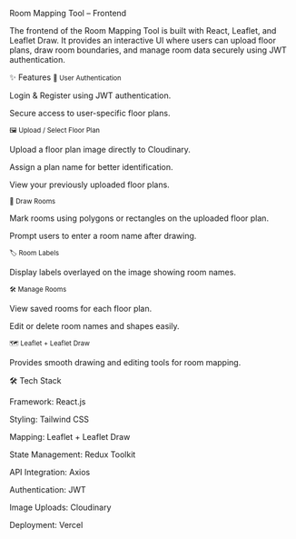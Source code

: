 Room Mapping Tool – Frontend

The frontend of the Room Mapping Tool is built with React, Leaflet, and Leaflet Draw.
It provides an interactive UI where users can upload floor plans, draw room boundaries, and manage room data securely using JWT authentication.

✨ Features
<small>🔐 User Authentication</small>

Login & Register using JWT authentication.

Secure access to user-specific floor plans.

<small>🖼️ Upload / Select Floor Plan</small>

Upload a floor plan image directly to Cloudinary.

Assign a plan name for better identification.

View your previously uploaded floor plans.

<small>📐 Draw Rooms</small>

Mark rooms using polygons or rectangles on the uploaded floor plan.

Prompt users to enter a room name after drawing.

<small>🏷️ Room Labels</small>

Display labels overlayed on the image showing room names.

<small>🛠️ Manage Rooms</small>

View saved rooms for each floor plan.

Edit or delete room names and shapes easily.

<small>🗺️ Leaflet + Leaflet Draw</small>

Provides smooth drawing and editing tools for room mapping.

🛠 Tech Stack

Framework: React.js

Styling: Tailwind CSS

Mapping: Leaflet + Leaflet Draw

State Management: Redux Toolkit

API Integration: Axios

Authentication: JWT

Image Uploads: Cloudinary

Deployment: Vercel